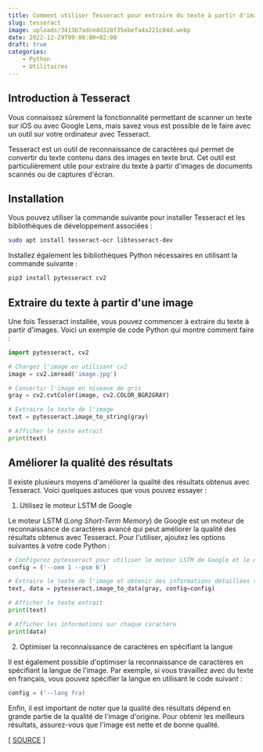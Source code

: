 ```yaml
---
title: Comment utiliser Tesseract pour extraire du texte à partir d'images
slug: tesseract
image: uploads/3413b7adce4d328f35ebefa4a221c04d.webp
date: 2022-12-29T09:00:00+02:00
draft: true
categories:
    - Python
    - Utilitaires
---
```


## Introduction à Tesseract

Vous connaissez sûrement la fonctionnalité permettant de scanner un texte sur iOS ou avec Google Lens, mais savez vous est possible de le faire avec un outil sur votre ordinateur avec Tesseract.

Tesseract est un outil de reconnaissance de caractères qui permet de convertir du texte contenu dans des images en texte brut. Cet outil est particulièrement utile pour extraire du texte à partir d'images de documents scannés ou de captures d'écran.

## Installation

Vous pouvez utiliser la commande suivante pour installer Tesseract et les bibliothèques de développement associées :

```bash
sudo apt install tesseract-ocr libtesseract-dev
```

Installez également les bibliothèques Python nécessaires en utilisant la commande suivante :

```bash
pip3 install pytesseract cv2
```

## Extraire du texte à partir d'une image

Une fois Tesseract installée, vous pouvez commencer à extraire du texte à partir d'images. Voici un exemple de code Python qui montre comment faire :

```python
import pytesseract, cv2

# Chargez l'image en utilisant cv2
image = cv2.imread('image.jpg')

# Convertir l'image en niveaux de gris
gray = cv2.cvtColor(image, cv2.COLOR_BGR2GRAY)

# Extraire le texte de l'image
text = pytesseract.image_to_string(gray)

# Afficher le texte extrait
print(text)
```

## Améliorer la qualité des résultats

Il existe plusieurs moyens d'améliorer la qualité des résultats obtenus avec Tesseract. Voici quelques astuces que vous pouvez essayer :

1. Utilisez le moteur LSTM de Google

Le moteur LSTM (*Long Short-Term Memory*) de Google est un moteur de reconnaissance de caractères avancé qui peut améliorer la qualité des résultats obtenus avec Tesseract. Pour l'utiliser, ajoutez les options suivantes à votre code Python :

```python
# Configurez pytesseract pour utiliser le moteur LSTM de Google et le mode de page pour les colonnes de texte
config = ('--oem 1 --psm 6')

# Extraire le texte de l'image et obtenir des informations détaillées sur chaque caractère
text, data = pytesseract.image_to_data(gray, config=config)

# Afficher le texte extrait
print(text)

# Afficher les informations sur chaque caractère
print(data)
```

2.  Optimiser la reconnaissance de caractères en spécifiant la langue

Il est également possible d'optimiser la reconnaissance de caractères en spécifiant la langue de l'image. Par exemple, si vous travaillez avec du texte en français, vous pouvez spécifier la langue en utilisant le code suivant :

```python
config = ('--lang fra)
```

Enfin, il est important de noter que la qualité des résultats dépend en grande partie de la qualité de l'image d'origine. Pour obtenir les meilleurs résultats, assurez-vous que l'image est nette et de bonne qualité.

[ [SOURCE](https://github.com/tesseract-ocr/tesseract) ]
